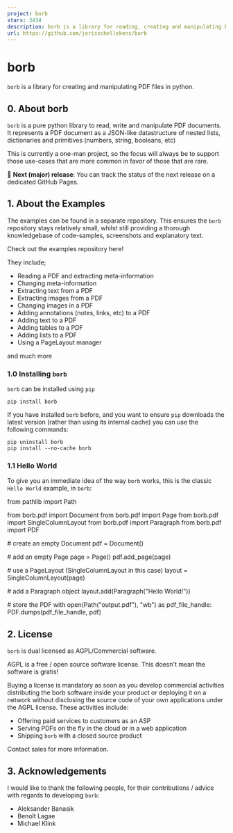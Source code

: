 ```yaml
---
project: borb
stars: 3434
description: borb is a library for reading, creating and manipulating PDF files in python.
url: https://github.com/jorisschellekens/borb
---
```


borb
====

`borb` is a library for creating and manipulating PDF files in python.

0\. About borb
--------------

`borb` is a pure python library to read, write and manipulate PDF documents. It represents a PDF document as a JSON-like datastructure of nested lists, dictionaries and primitives (numbers, string, booleans, etc)

This is currently a one-man project, so the focus will always be to support those use-cases that are more common in favor of those that are rare.

📣 **Next (major) release**: You can track the status of the next release on a dedicated GitHub Pages.

1\. About the Examples
----------------------

The examples can be found in a separate repository. This ensures the `borb` repository stays relatively small, whilst still providing a thorough knowledgebase of code-samples, screenshots and explanatory text.

Check out the examples repository here!

They include;

-   Reading a PDF and extracting meta-information
-   Changing meta-information
-   Extracting text from a PDF
-   Extracting images from a PDF
-   Changing images in a PDF
-   Adding annotations (notes, links, etc) to a PDF
-   Adding text to a PDF
-   Adding tables to a PDF
-   Adding lists to a PDF
-   Using a PageLayout manager

and much more

### 1.0 Installing `borb`

`borb` can be installed using `pip`

```
pip install borb
```

If you have installed `borb` before, and you want to ensure `pip` downloads the latest version (rather than using its internal cache) you can use the following commands:

```
pip uninstall borb
pip install --no-cache borb
```

### 1.1 Hello World

To give you an immediate idea of the way `borb` works, this is the classic `Hello World` example, in `borb`:

from pathlib import Path

from borb.pdf import Document
from borb.pdf import Page
from borb.pdf import SingleColumnLayout
from borb.pdf import Paragraph
from borb.pdf import PDF

\# create an empty Document
pdf \= Document()

\# add an empty Page
page \= Page()
pdf.add\_page(page)

\# use a PageLayout (SingleColumnLayout in this case)
layout \= SingleColumnLayout(page)

\# add a Paragraph object
layout.add(Paragraph("Hello World!"))
    
\# store the PDF
with open(Path("output.pdf"), "wb") as pdf\_file\_handle:
    PDF.dumps(pdf\_file\_handle, pdf)

2\. License
-----------

`borb` is dual licensed as AGPL/Commercial software.

AGPL is a free / open source software license. This doesn't mean the software is gratis!

Buying a license is mandatory as soon as you develop commercial activities distributing the borb software inside your product or deploying it on a network without disclosing the source code of your own applications under the AGPL license. These activities include:

-   Offering paid services to customers as an ASP
-   Serving PDFs on the fly in the cloud or in a web application
-   Shipping `borb` with a closed source product

Contact sales for more information.

3\. Acknowledgements
--------------------

I would like to thank the following people, for their contributions / advice with regards to developing `borb`:

-   Aleksander Banasik
-   Benoît Lagae
-   Michael Klink
